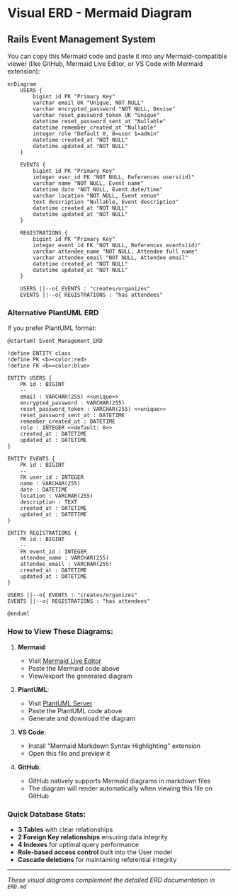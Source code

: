 # Visual ERD - Mermaid Diagram
## Rails Event Management System

You can copy this Mermaid code and paste it into any Mermaid-compatible viewer (like GitHub, Mermaid Live Editor, or VS Code with Mermaid extension):

```mermaid
erDiagram
    USERS {
        bigint id PK "Primary Key"
        varchar email UK "Unique, NOT NULL"
        varchar encrypted_password "NOT NULL, Devise"
        varchar reset_password_token UK "Unique"
        datetime reset_password_sent_at "Nullable"
        datetime remember_created_at "Nullable" 
        integer role "Default 0, 0=user 1=admin"
        datetime created_at "NOT NULL"
        datetime updated_at "NOT NULL"
    }

    EVENTS {
        bigint id PK "Primary Key"
        integer user_id FK "NOT NULL, References users(id)"
        varchar name "NOT NULL, Event name"
        datetime date "NOT NULL, Event date/time"
        varchar location "NOT NULL, Event venue"
        text description "Nullable, Event description"
        datetime created_at "NOT NULL"
        datetime updated_at "NOT NULL"
    }

    REGISTRATIONS {
        bigint id PK "Primary Key"  
        integer event_id FK "NOT NULL, References events(id)"
        varchar attendee_name "NOT NULL, Attendee full name"
        varchar attendee_email "NOT NULL, Attendee email"
        datetime created_at "NOT NULL"
        datetime updated_at "NOT NULL"
    }

    USERS ||--o{ EVENTS : "creates/organizes"
    EVENTS ||--o{ REGISTRATIONS : "has attendees"
```

### Alternative PlantUML ERD

If you prefer PlantUML format:

```plantuml
@startuml Event_Management_ERD

!define ENTITY class
!define PK <b><color:red>
!define FK <b><color:blue>

ENTITY USERS {
    PK id : BIGINT
    --
    email : VARCHAR(255) <<unique>>
    encrypted_password : VARCHAR(255)
    reset_password_token : VARCHAR(255) <<unique>>
    reset_password_sent_at : DATETIME
    remember_created_at : DATETIME
    role : INTEGER <<default: 0>>
    created_at : DATETIME
    updated_at : DATETIME
}

ENTITY EVENTS {
    PK id : BIGINT
    --
    FK user_id : INTEGER
    name : VARCHAR(255)
    date : DATETIME
    location : VARCHAR(255) 
    description : TEXT
    created_at : DATETIME
    updated_at : DATETIME
}

ENTITY REGISTRATIONS {
    PK id : BIGINT
    --
    FK event_id : INTEGER
    attendee_name : VARCHAR(255)
    attendee_email : VARCHAR(255)
    created_at : DATETIME
    updated_at : DATETIME
}

USERS ||--o{ EVENTS : "creates/organizes"
EVENTS ||--o{ REGISTRATIONS : "has attendees"

@enduml
```

### How to View These Diagrams:

1. **Mermaid**:
   - Visit [Mermaid Live Editor](https://mermaid.live/)
   - Paste the Mermaid code above
   - View/export the generated diagram

2. **PlantUML**:
   - Visit [PlantUML Server](http://www.plantuml.com/plantuml/uml/)
   - Paste the PlantUML code above
   - Generate and download the diagram

3. **VS Code**:
   - Install "Mermaid Markdown Syntax Highlighting" extension
   - Open this file and preview it

4. **GitHub**:
   - GitHub natively supports Mermaid diagrams in markdown files
   - The diagram will render automatically when viewing this file on GitHub

### Quick Database Stats:
- **3 Tables** with clear relationships
- **2 Foreign Key relationships** ensuring data integrity  
- **4 Indexes** for optimal query performance
- **Role-based access control** built into the User model
- **Cascade deletions** for maintaining referential integrity

---

*These visual diagrams complement the detailed ERD documentation in `ERD.md`*
